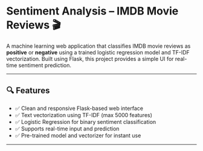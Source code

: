 # Sentiment Analysis – IMDB Movie Reviews 🎬

A machine learning web application that classifies IMDB movie reviews as **positive** or **negative** using a trained logistic regression model and TF-IDF vectorization. Built using Flask, this project provides a simple UI for real-time sentiment prediction.

---

## 🔍 Features

- ✅ Clean and responsive Flask-based web interface  
- ✅ Text vectorization using TF-IDF (max 5000 features)  
- ✅ Logistic Regression for binary sentiment classification  
- ✅ Supports real-time input and prediction  
- ✅ Pre-trained model and vectorizer for instant use  

---




